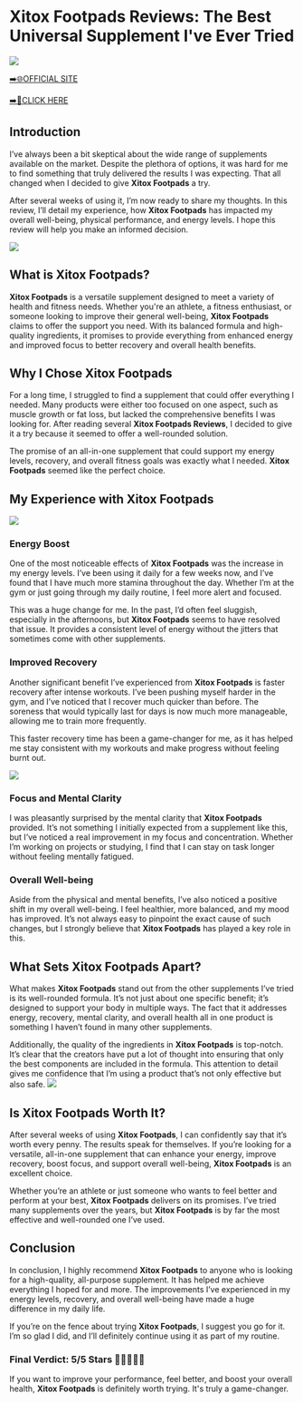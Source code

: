 # Xitox Footpads Reviews: The Best Universal Supplement I've Ever Tried

[![](https://static.vecteezy.com/system/resources/thumbnails/019/896/014/small/buy-now-gradient-button-with-cart-symbol-buy-now-illustration-png.png)](https://edetoop.top/lander/sugarpreland-1/xitox.html) 

[➡️🌐OFFICIAL SITE](https://edetoop.top/lander/sugarpreland-1/xitox.html) 

[➡️🔗CLICK HERE](https://edetoop.top/lander/sugarpreland-1/xitox.html) 


## Introduction

I’ve always been a bit skeptical about the wide range of supplements available on the market. Despite the plethora of options, it was hard for me to find something that truly delivered the results I was expecting. That all changed when I decided to give **Xitox Footpads** a try.

After several weeks of using it, I’m now ready to share my thoughts. In this review, I’ll detail my experience, how **Xitox Footpads** has impacted my overall well-being, physical performance, and energy levels. I hope this review will help you make an informed decision. 

[![](https://wallpapers.com/images/hd/red-order-now-button-udg4jcj4arvn8b0n-2.png)](https://edetoop.top/lander/sugarpreland-1/xitox.html)  

## What is Xitox Footpads?

**Xitox Footpads** is a versatile supplement designed to meet a variety of health and fitness needs. Whether you're an athlete, a fitness enthusiast, or someone looking to improve their general well-being, **Xitox Footpads** claims to offer the support you need. With its balanced formula and high-quality ingredients, it promises to provide everything from enhanced energy and improved focus to better recovery and overall health benefits.

## Why I Chose Xitox Footpads

For a long time, I struggled to find a supplement that could offer everything I needed. Many products were either too focused on one aspect, such as muscle growth or fat loss, but lacked the comprehensive benefits I was looking for. After reading several **Xitox Footpads Reviews**, I decided to give it a try because it seemed to offer a well-rounded solution.

The promise of an all-in-one supplement that could support my energy levels, recovery, and overall fitness goals was exactly what I needed. **Xitox Footpads** seemed like the perfect choice.

## My Experience with Xitox Footpads

[![](https://static.vecteezy.com/system/resources/thumbnails/019/896/014/small/buy-now-gradient-button-with-cart-symbol-buy-now-illustration-png.png)](https://edetoop.top/lander/sugarpreland-1/xitox.html)

### Energy Boost

One of the most noticeable effects of **Xitox Footpads** was the increase in my energy levels. I’ve been using it daily for a few weeks now, and I’ve found that I have much more stamina throughout the day. Whether I’m at the gym or just going through my daily routine, I feel more alert and focused.

This was a huge change for me. In the past, I’d often feel sluggish, especially in the afternoons, but **Xitox Footpads** seems to have resolved that issue. It provides a consistent level of energy without the jitters that sometimes come with other supplements.

### Improved Recovery

Another significant benefit I’ve experienced from **Xitox Footpads** is faster recovery after intense workouts. I’ve been pushing myself harder in the gym, and I’ve noticed that I recover much quicker than before. The soreness that would typically last for days is now much more manageable, allowing me to train more frequently.

This faster recovery time has been a game-changer for me, as it has helped me stay consistent with my workouts and make progress without feeling burnt out.

[![](https://wallpapers.com/images/hd/red-order-now-button-udg4jcj4arvn8b0n-2.png)](https://edetoop.top/lander/sugarpreland-1/xitox.html)  

### Focus and Mental Clarity

I was pleasantly surprised by the mental clarity that **Xitox Footpads** provided. It’s not something I initially expected from a supplement like this, but I’ve noticed a real improvement in my focus and concentration. Whether I’m working on projects or studying, I find that I can stay on task longer without feeling mentally fatigued.

### Overall Well-being

Aside from the physical and mental benefits, I’ve also noticed a positive shift in my overall well-being. I feel healthier, more balanced, and my mood has improved. It’s not always easy to pinpoint the exact cause of such changes, but I strongly believe that **Xitox Footpads** has played a key role in this.

## What Sets Xitox Footpads Apart?

What makes **Xitox Footpads** stand out from the other supplements I’ve tried is its well-rounded formula. It’s not just about one specific benefit; it’s designed to support your body in multiple ways. The fact that it addresses energy, recovery, mental clarity, and overall health all in one product is something I haven’t found in many other supplements.

Additionally, the quality of the ingredients in **Xitox Footpads** is top-notch. It’s clear that the creators have put a lot of thought into ensuring that only the best components are included in the formula. This attention to detail gives me confidence that I’m using a product that’s not only effective but also safe.
[![](https://static.vecteezy.com/system/resources/thumbnails/019/896/014/small/buy-now-gradient-button-with-cart-symbol-buy-now-illustration-png.png)](https://edetoop.top/lander/sugarpreland-1/xitox.html)
## Is Xitox Footpads Worth It?

After several weeks of using **Xitox Footpads**, I can confidently say that it’s worth every penny. The results speak for themselves. If you’re looking for a versatile, all-in-one supplement that can enhance your energy, improve recovery, boost focus, and support overall well-being, **Xitox Footpads** is an excellent choice.

Whether you’re an athlete or just someone who wants to feel better and perform at your best, **Xitox Footpads** delivers on its promises. I’ve tried many supplements over the years, but **Xitox Footpads** is by far the most effective and well-rounded one I’ve used.

## Conclusion

In conclusion, I highly recommend **Xitox Footpads** to anyone who is looking for a high-quality, all-purpose supplement. It has helped me achieve everything I hoped for and more. The improvements I’ve experienced in my energy levels, recovery, and overall well-being have made a huge difference in my daily life.

If you’re on the fence about trying **Xitox Footpads**, I suggest you go for it. I’m so glad I did, and I’ll definitely continue using it as part of my routine.

### Final Verdict: 5/5 Stars 🌟🌟🌟🌟🌟

If you want to improve your performance, feel better, and boost your overall health, **Xitox Footpads** is definitely worth trying. It's truly a game-changer.
